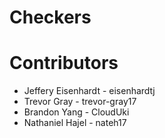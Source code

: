 # Checkers

# Contributors

* Jeffery Eisenhardt - eisenhardtj
* Trevor Gray - trevor-gray17
* Brandon Yang - CloudUki
* Nathaniel Hajel - nateh17
